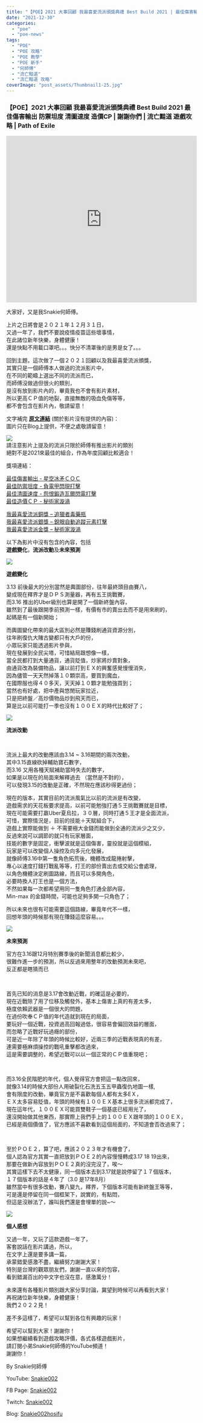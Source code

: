 ```yaml
---
title: "【POE】2021 大事回顧 我最喜愛流派頒獎典禮 Best Build 2021 | 最佳傷害輸出 防禦坦度 清圖速度 造價CP | 謝謝你們 | 流亡黯道 遊戲攻略 | Path of Exile"
date: "2021-12-30"
categories: 
  - "poe"
  - "poe-news"
tags: 
  - "POE"
  - "POE 攻略"
  - "POE 教學"
  - "POE 新手"
  - "何師傅"
  - "流亡黯道"
  - "流亡黯道 攻略"
coverImage: "post_assets/Thumbnail1-25.jpg"
---
```


### 【POE】2021 大事回顧 我最喜愛流派頒獎典禮 Best Build 2021 最佳傷害輸出 防禦坦度 清圖速度 造價CP | 謝謝你們 | 流亡黯道 遊戲攻略 | Path of Exile

<iframe width="100%" height="440"src="https://www.youtube.com/embed/8pPJsbOmvnQ"
  title="YouTube video player" frameborder="0" allow="accelerometer; autoplay;
  clipboard-write; encrypted-media; gyroscope; picture-in-picture; web-share"
  referrerpolicy="strict-origin-when-cross-origin" allowfullscreen></iframe>
  
大家好，又是我Snakie何師傅。  

  
上片之日將會是２０２１年１２月３１日，  
又過一年了，我們不要說疫情疫苗這些壞事情，  
在此諸位新年快樂，身體健康！  
還是快點不用載口罩吧。。。快分不清罩後的是男是女了。。。  

  
回到主題，這次做了一個２０２１回顧以及我最喜愛流派頒獎，  
其實只是一個師傅本人做過的流派影片中，  
在不同的範疇上選出不同的流派而已，  
而師傅沒做過但很火的類別，  
是沒有放到影片內的，畢竟我也不會有影片素材，  
所以更高ＣＰ值的地裂，直接無敵的吸血免傷等等，  
都不會包含在影片內，敬請留意！  

  
文字補完 [**原文連結**](https://snakie002hosifu.blogspot.com/2021/12/poe2021-best-build-2021-cp-path-of-exile.html) (關於影片沒有提供的內容)：  
圖片只在Blog上提供，不便之處敬請留意！  

  
![](post_assets/Thumbnail1-25-1024x576.jpg)  
請注意影片上提及的流派只限於師傅有推出影片的類別  
絕對不是2021來最佳的組合，作為年度回顧比較適合！  

  
獎項連結：  

  
[最佳傷害輸出 - 星空冰矛ＣＯＣ](https://youtu.be/61aRj_6ugsY)  
[最佳防禦坦度 - 負電甲閃現打擊](https://youtu.be/l7TRGmIZbIk)  
[最佳清圖速度 - 怨恨鍛造瓦爾閃電打擊](https://youtu.be/piHjOdgyzyQ)  
[最佳造價ＣＰ - 秘術家漩渦](https://youtu.be/-F1FTnZJbfw)  

  
[我最喜愛流派銅獎 – 追獵者毒藥瓶](https://youtu.be/wIPBbIdNaWQ)  
[我最喜愛流派銀獎 – 銳眼自動追蹤元素打擊](https://youtu.be/P4udYAidfv0)  
[我最喜愛流派金獎 – 秘術家漩渦](https://youtu.be/-F1FTnZJbfw)  

  
以下為影片中沒有包含的內容，包括  
**遊戲變化**，**流派改動**及**未來預測**  

  
![](post_assets/2-3-1024x576.jpg)  

  
**遊戲變化**  

  
3.13 前後最大的分別當然是輿圖部份，往年最終頭目由賽八，  
變成現在釋界才是ＤＰＳ測量器，再有五王挑戰賽，  
而3.16 推出的Uber級別也算是開了一個新終盤內容，  
雖然到了最後跟開季前預測一樣，有價有市的賣出去而不是用來刷的，  
起碼是有一個新開始；  

  
而輿圖變化帶來的最大區別必然是賺錢刷通貨資源分別，  
往年刷復仇大賭古變都只有大戶的份，  
小眾玩家只能透過影片參與，  
現在發展到全民尖塔，可惜結局跟想像一樣，  
當全民都打到大量通貨，通貨貶值，炒家將炒賣對象，  
由通貨改為裝備物品，讓以前打到ＥＸ的興奮感覺慢慢消失，  
因為儘管一天天然掉落１０顆崇高，要買到魔血，  
在國際服也得４０多天，天天掉１０顆才能勉強買到；  
當然也有好處，把中產與悠閒玩家拉近，  
只是把終盤／高炒價物品炒到飛天而已，  
算是比以前可能打一季也沒有１００ＥＸ的時代比較好了；  

  
![](post_assets/5-2-1024x576.jpg)  

  
**流派改動**  

  
   

  
流派上最大的改動應該由3.14 ~ 3.16期間的兩次改動，  
其中3.15直線砍掉輔助寶石數字，  
而3.16 又用各種天賦補助當時失去的數字，  
如果是以現在的局面來解釋過去 （當然是不對的），  
可以發現3.15的改動是正確，不然現在應該秒得更過份；  

  
現在的版本，其實目前的流派風氣比以前的流派是有改變，  
遊戲需求的天花板要求提高，以前可能勉強打通５王挑戰賽就是目標，  
現在可能需要打嬴Uber夏烏拉，３０層，同時打通５王才是全面流派，  
可惜，實際情況是，目前的技能＋天賦組合下，  
遊戲上實際能做到 ＋ 不需要極大金錢而能做到全通的流派少之又少，  
反過來說可以調節的就只有玩家層面，  
技能的數字是固定，衝擊波就是這個傷害，靈投就是這個模組，  
玩家是可以改變個人操控及向多元化發展，  
就像師傅3.16中第一隻角色拓荒後，機體改成龍捲射擊，  
專心以速度打錢打戰亂等等，打王的部份賣出去或交給公會處理，  
以角色機體決定刷圖路線，而且可以多開角色，  
必要時換人打王也是一個方法，  
不然如果每一次都希望用同一隻角色打通全部內容，  
Min-max 的金錢時間，可能也足夠多開一只角色了；  

  
所以未來也很有可能需要這個路線，畢竟年代不一樣，  
回想年頭的時候那有現在賺錢這麼容易。。。  

  
![](post_assets/3-3-1024x576.jpg)  

  
**未來預測**  

  
官方在3.16跟12月特別賽季後的新聞消息都比較少，  
很難作進一步的預測，所以反過來用整年的改動預測未來吧，  
反正都是瞎猜而已  

  
   

  
首先已知的消息是3.17會改動近戰，的確這是必要的，  
現在近戰除了用了位移及觸發外，基本上傷害上真的有差太多，  
極度依賴武器是一個很大的問題，  
在過份吹奉ＣＰ值的年代造就到現在的局面，  
要玩好一個近戰，投資過高回報過低，很容易會偏回效益的層面，  
而忽略了近戰好玩過癮的部份，  
可是近一年除了年頭的時候比較好，近兩三季的近戰表現真的有差，  
連需要極麻煩操控的戰吼重擊都改過來，  
這是需要調整的，希望近戰可以以一個正常的ＣＰ值重現吧；  

  
   

  
而3.16全民階肥的年代，個人覺得官方會把這一點改回來，  
就像3.14的時候大部份人用破裂化石洗五玉五甲蟲復仇地圖一樣,  
會有限度的改動，畢竟官方是不喜歡每個人都有太多EＸ，  
ＥＸ太多容易貶值，年頭的時候有１００ＥＸ基本上很多流派都完成了，  
現在這年代，１００ＥＸ可能買雙鞋子一個基底已經用光了，  
還沒開始做其他東西，那實際上我們手上的１００ＥＸ跟年頭的１００ＥＸ，  
已經是兩個價值了，官方應該不喜歡看到這個局面的，不知道會否改過來了；  

  
   

  
至於ＰＯＥ２，算了吧，應該２０２３年才有機會了，  
個人認為官方其實一直把放到ＰＯＥ２的內容慢慢轉成3.17 18 19出來，  
那要在做新內容放到ＰＯＥ２真的沒完沒了，唉～  
其實這樣下去不太健康，同一個版本去到3.17就是說停留了１７個版本，  
１７個版本的話是４年了（3.0 是17年8月）  
雖然當中有很多改動，賽八變九，釋界，下個版本可能有新終盤王等等，  
可是還是停留在同一個框架下，說實的，有點悶，  
但這是沒辦法了，誰叫我們還是會埋單的說~～  

  
![](post_assets/4-2-1024x576.jpg)  

  
**個人感想**  

  
又過一年，又玩了這款遊戲一年了，  
客套說話在影片講過，所以，  
在文字上還是要多講一篇，  
承蒙錯愛感激不盡，繼續努力謝謝大家！  
特別是台灣的觀眾朋友們，謝謝一直以來的包容，  
看到錯漏百出的中文字也沒在意，感激萬分！  

  
未來還有各種影片類別跟大家分享討論，冀望到時候可以再看到大家！  
再祝諸位新年快樂，身體健康！  
我們２０２２見！  

  
差不多這樣了，希望可以幫到各位有興趣的玩家！  

  
希望可以幫到大家！謝謝你！  
如果想繼續看到遊戲攻略評價，各式各樣遊戲影片，  
請訂閱小弟Snakie何師傅的YouTube頻道！  
謝謝你！  

  
By Snakie何師傅  

  
YouTube: [Snakie002](https://www.youtube.com/c/Snakie002/)  

  
FB Page: [Snakie002](https://www.facebook.com/Snakie002/)  

  
Twitch: [Snakie002](https://www.twitch.tv/snakie002/)  

  
Blog: [Snakie002hosifu](https://snakie002hosifu.blog/)
